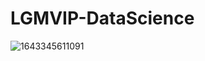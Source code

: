 # LGMVIP-DataScience

![1643345611091](https://user-images.githubusercontent.com/104658866/214046794-91267adc-2f8d-414d-85af-d9303e382d16.png)

